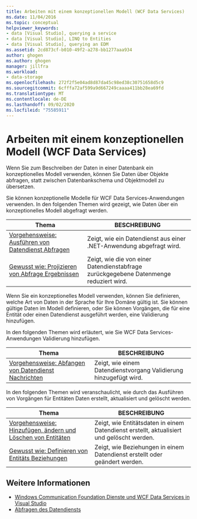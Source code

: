 ```yaml
---
title: Arbeiten mit einem konzeptionellen Modell (WCF Data Services)
ms.date: 11/04/2016
ms.topic: conceptual
helpviewer_keywords:
- data [Visual Studio], querying a service
- data [Visual Studio], LINQ to Entities
- data [Visual Studio], querying an EDM
ms.assetid: 2cd873cf-b010-49f2-a278-bb1277aaa934
author: ghogen
ms.author: ghogen
manager: jillfra
ms.workload:
- data-storage
ms.openlocfilehash: 272f2f5e04ad8d87da45c98ed38c30751658d5c9
ms.sourcegitcommit: 6cfffa72af599a9d667249caaaa411bb28ea69fd
ms.translationtype: MT
ms.contentlocale: de-DE
ms.lasthandoff: 09/02/2020
ms.locfileid: "75585911"
---
```

# <a name="work-with-a-conceptual-model-wcf-data-services"></a>Arbeiten mit einem konzeptionellen Modell (WCF Data Services)

Wenn Sie zum Beschreiben der Daten in einer Datenbank ein konzeptionelles Modell verwenden, können Sie Daten über Objekte abfragen, statt zwischen Datenbankschema und Objektmodell zu übersetzen.

Sie können konzeptionelle Modelle für WCF Data Services-Anwendungen verwenden. In den folgenden Themen wird gezeigt, wie Daten über ein konzeptionelles Modell abgefragt werden.

| Thema | BESCHREIBUNG |
| - | - |
| [Vorgehensweise: Ausführen von Datendienst Abfragen](/dotnet/framework/data/wcf/how-to-execute-data-service-queries-wcf-data-services) | Zeigt, wie ein Datendienst aus einer .NET-Anwendung abgefragt wird. |
| [Gewusst wie: Projizieren von Abfrage Ergebnissen](/dotnet/framework/data/wcf/how-to-project-query-results-wcf-data-services) | Zeigt, wie die von einer Datendienstabfrage zurückgegebene Datenmenge reduziert wird. |

Wenn Sie ein konzeptionelles Modell verwenden, können Sie definieren, welche Art von Daten in der Sprache für Ihre Domäne gültig ist. Sie können gültige Daten im Modell definieren, oder Sie können Vorgängen, die für eine Entität oder einen Datendienst ausgeführt werden, eine Validierung hinzufügen.

In den folgenden Themen wird erläutert, wie Sie WCF Data Services-Anwendungen Validierung hinzufügen.

|Thema|BESCHREIBUNG|
|-----------|-----------------|
|[Vorgehensweise: Abfangen von Datendienst Nachrichten](/dotnet/framework/data/wcf/how-to-intercept-data-service-messages-wcf-data-services)|Zeigt, wie einem Datendienstvorgang Validierung hinzugefügt wird.|

 In den folgenden Themen wird veranschaulicht, wie durch das Ausführen von Vorgängen für Entitäten Daten erstellt, aktualisiert und gelöscht werden.

|Thema|BESCHREIBUNG|
|-----------|-----------------|
|[Vorgehensweise: Hinzufügen, ändern und Löschen von Entitäten](/dotnet/framework/data/wcf/how-to-add-modify-and-delete-entities-wcf-data-services)|Zeigt, wie Entitätsdaten in einem Datendienst erstellt, aktualisiert und gelöscht werden.|
|[Gewusst wie: Definieren von Entitäts Beziehungen](/dotnet/framework/data/wcf/how-to-define-entity-relationships-wcf-data-services)|Zeigt, wie Beziehungen in einem Datendienst erstellt oder geändert werden.|

## <a name="see-also"></a>Weitere Informationen

- [Windows Communication Foundation Dienste und WCF Data Services in Visual Studio](../data-tools/windows-communication-foundation-services-and-wcf-data-services-in-visual-studio.md)
- [Abfragen des Datendiensts](/dotnet/framework/data/wcf/querying-the-data-service-wcf-data-services)
